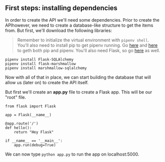 ## First steps: installing dependencies

In order to create the API we'll need some dependencies. Prior to create the APIhowever, we need to create a database-like structure to get the items from. But first, we'll download the following libraries:

> Remember to initialize the virtual environment with ``pipenv shell``. You'll also need to install pip to get pipenv running. Go [here](https://pipenv-es.readthedocs.io/es/latest/) and [here](https://pypi.org/project/pip/) to geth both pip and pipenv. You'll also need Flask, so go [here](https://flask.palletsprojects.com/en/3.0.x/installation/) as well.

```
pipenv install Flask-SQLAlchemy
pipenv install flask-marshmallow
pipenv install marshmallow-sqlalchemy
```

Now with all of that in place, we can start building the database that will allow us (later on) to create the API itself.

But first we'll create an **app.py** file to create a Flask app. This will be our "root" file.

```
from flask import Flask

app = Flask(__name__)

@app.route('/')
def hello():
    return "Hey Flask"

if __name__ == '__main__':
    app.run(debug=True)
```

We can now type ``python app.py`` to run the app on localhost:5000.

